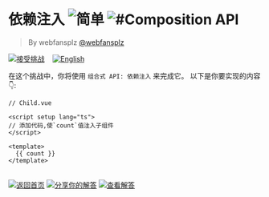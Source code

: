<!--info-header-start--><h1>依赖注入 <img src="https://img.shields.io/badge/-%E7%AE%80%E5%8D%95-7aad0c" alt="简单"/> <img src="https://img.shields.io/badge/-%23Composition%20API-999" alt="#Composition API"/></h1><blockquote><p>By webfansplz <a href="https://github.com/webfansplz" target="_blank">@webfansplz</a></p></blockquote><p><a href="https://sfc.vuejs.org/#eNqFkMFugzAQRH9l5BNREJBrBZGinvoPPgSZJXELtmUWLoh/7wJpVPXQnOzxjNZvZ1aXELJpJPWmysFEGxgD8RjQ1e5WacWDVmftbB98ZMyI1KYI0U+2ISxoo++hlQzQ6pl6v9uu+bGyfJPrH2vEeDcwjB8do1qnJaeDdo+BiVabo1W6R8QSmg/HFKe6S5IDqjNm7bDbmTyOdDxqt6Q4FUUh+TLf1xBoEUx96GomUUC5g+UiyvyXo1L1ZHzRQ57j0jSoESwZgm8FRIpgj77+kvNOuG5oV2xsuBHDuk8yTI1cJLhmzAZivPTlSPb4F3ueH30ty1/w5Rt0TZvK" target="_blank"><img src="https://img.shields.io/badge/-%E6%8E%A5%E5%8F%97%E6%8C%91%E6%88%98-213547?logo=vue.js&logoColor=42b883" alt="接受挑战"/></a> &nbsp;&nbsp;&nbsp;<a href="./README.md" target="_blank"><img src="https://img.shields.io/badge/-English-gray" alt="English"/></a> </p><!--info-header-end-->


在这个挑战中，你将使用 `组合式 API: 依赖注入` 来完成它。
以下是你要实现的内容 👇: 

```vue
// Child.vue 

<script setup lang="ts">
// 添加代码,使`count`值注入子组件
</script>

<template>
  {{ count }}
</template>
```

<!--info-footer-start--><br><a href="../../README.zh-CN.md" target="_blank"><img src="https://img.shields.io/badge/-%E8%BF%94%E5%9B%9E%E9%A6%96%E9%A1%B5-grey" alt="返回首页"/></a> <a href="https://github.com/webfansplz/vuejs-challenges/issues/new?labels=answer,zh-CN&template=1-answer.zh-CN.md&title=9%20-%20%E4%BE%9D%E8%B5%96%E6%B3%A8%E5%85%A5" target="_blank"><img src="https://img.shields.io/badge/-%E5%88%86%E4%BA%AB%E4%BD%A0%E7%9A%84%E8%A7%A3%E7%AD%94-teal" alt="分享你的解答"/></a> <a href="https://github.com/webfansplz/vuejs-challenges/issues?q=label%3A9+label%3Aanswer" target="_blank"><img src="https://img.shields.io/badge/-%E6%9F%A5%E7%9C%8B%E8%A7%A3%E7%AD%94-de5a77?logo=awesome-lists&logoColor=white" alt="查看解答"/></a> <!--info-footer-end-->
